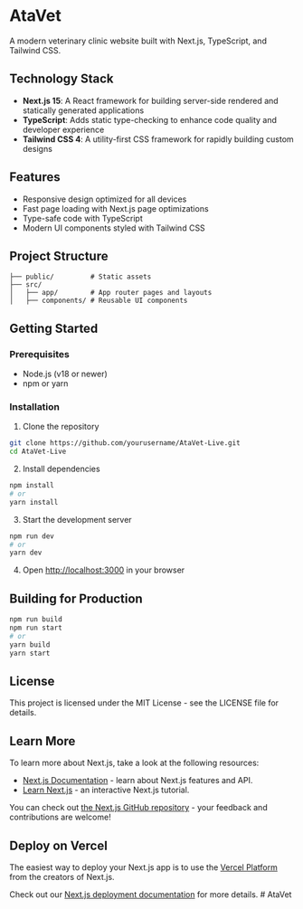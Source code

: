 # AtaVet

A modern veterinary clinic website built with Next.js, TypeScript, and Tailwind CSS.

## Technology Stack

- **Next.js 15**: A React framework for building server-side rendered and statically generated applications
- **TypeScript**: Adds static type-checking to enhance code quality and developer experience
- **Tailwind CSS 4**: A utility-first CSS framework for rapidly building custom designs

## Features

- Responsive design optimized for all devices
- Fast page loading with Next.js page optimizations
- Type-safe code with TypeScript
- Modern UI components styled with Tailwind CSS

## Project Structure

```
├── public/         # Static assets
├── src/
│   ├── app/        # App router pages and layouts
│   ├── components/ # Reusable UI components
```

## Getting Started

### Prerequisites

- Node.js (v18 or newer)
- npm or yarn

### Installation

1. Clone the repository
```bash
git clone https://github.com/yourusername/AtaVet-Live.git
cd AtaVet-Live
```

2. Install dependencies
```bash
npm install
# or
yarn install
```

3. Start the development server
```bash
npm run dev
# or
yarn dev
```

4. Open [http://localhost:3000](http://localhost:3000) in your browser

## Building for Production

```bash
npm run build
npm run start
# or
yarn build
yarn start
```

## License

This project is licensed under the MIT License - see the LICENSE file for details.

## Learn More

To learn more about Next.js, take a look at the following resources:

- [Next.js Documentation](https://nextjs.org/docs) - learn about Next.js features and API.
- [Learn Next.js](https://nextjs.org/learn) - an interactive Next.js tutorial.

You can check out [the Next.js GitHub repository](https://github.com/vercel/next.js) - your feedback and contributions are welcome!

## Deploy on Vercel

The easiest way to deploy your Next.js app is to use the [Vercel Platform](https://vercel.com/new?utm_medium=default-template&filter=next.js&utm_source=create-next-app&utm_campaign=create-next-app-readme) from the creators of Next.js.

Check out our [Next.js deployment documentation](https://nextjs.org/docs/app/building-your-application/deploying) for more details.
#   A t a V e t 
 
 